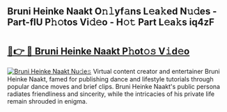 ## Bruni Heinke Naakt O𝚗𝚕yf𝚊ns L𝚎a𝚔ed N𝚞𝚍es - Part-fIU P𝚑𝚘tos Vi𝚍𝚎o - H𝚘𝚝 Part L𝚎a𝚔s iq4zF

# <h2><a href="http://kfcuxh.oniu.top/?m=Bruni+Heinke+Naakt">🔗👉 🔴 Bruni Heinke Naakt P𝚑ot𝚘𝚜 V𝚒d𝚎o</a></h2>

[![Bruni Heinke Naakt Nu𝚍e𝚜](https://i.imgur.com/0qMVB7G.gif)](http://kfcuxh.oniu.top/?m=Bruni+Heinke+Naakt)
Virtual content creator and entertainer Bruni Heinke Naakt, famed for publishing dance and lifestyle tutorials through popular dance moves and brief clips. Bruni Heinke Naakt's public persona radiates friendliness and sincerity, while the intricacies of his private life remain shrouded in enigma.  
